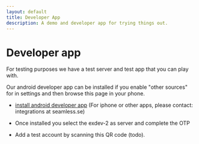 ```yaml
---
layout: default
title: Developer App
description: A demo and developer app for trying things out. 
---
```


Developer app
=============

For testing purposes we have a test server and test app that you can play with. 

Our android developer app can be installed if you enable "other sources" for in settings and then browse this page in your phone.  

* [install android developer app](/downloads/se-qr-androidapp-dev-2.1.3.7.jar)
 (For iphone or other apps, please contact: integrations at seamless.se)

* Once installed you select the exdev-2 as server and complete the OTP

* Add a test account by scanning this QR code (todo). 
